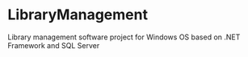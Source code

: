 # LibraryManagement
Library management software project for Windows OS based on .NET Framework and SQL Server
